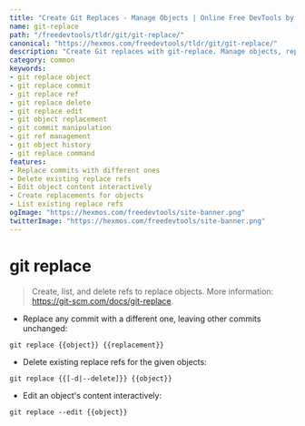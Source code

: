 ```yaml
---
title: "Create Git Replaces - Manage Objects | Online Free DevTools by Hexmos"
name: git-replace
path: "/freedevtools/tldr/git/git-replace/"
canonical: "https://hexmos.com/freedevtools/tldr/git/git-replace/"
description: "Create Git replaces with git-replace. Manage objects, replace commits, and edit content interactively. Free online tool, no registration required."
category: common
keywords:
- git replace object
- git replace commit
- git replace ref
- git replace delete
- git replace edit
- git object replacement
- git commit manipulation
- git ref management
- git object history
- git replace command
features:
- Replace commits with different ones
- Delete existing replace refs
- Edit object content interactively
- Create replacements for objects
- List existing replace refs
ogImage: "https://hexmos.com/freedevtools/site-banner.png"
twitterImage: "https://hexmos.com/freedevtools/site-banner.png"
---
```


# git replace

> Create, list, and delete refs to replace objects.
> More information: <https://git-scm.com/docs/git-replace>.

- Replace any commit with a different one, leaving other commits unchanged:

`git replace {{object}} {{replacement}}`

- Delete existing replace refs for the given objects:

`git replace {{[-d|--delete]}} {{object}}`

- Edit an object's content interactively:

`git replace --edit {{object}}`
